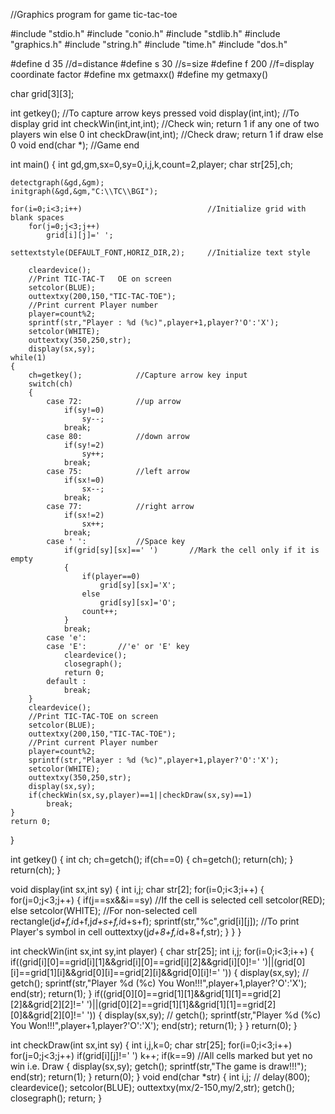 //Graphics program for game tic-tac-toe
 
#include "stdio.h"
#include "conio.h"
#include "stdlib.h"
#include "graphics.h"
#include "string.h"
#include "time.h"
#include "dos.h"
 
#define d 35                //d=distance
#define s 30                //s=size
#define f 200               //f=display coordinate factor
#define mx getmaxx()
#define my getmaxy()
 
char grid[3][3];
 
int getkey();               //To capture arrow keys pressed
void display(int,int);      //To display grid
int checkWin(int,int,int);  //Check win; return 1 if any one of two players win else 0
int checkDraw(int,int);     //Check draw; return 1 if draw else 0
void end(char *);           //Game end
 
int main()
{
    int gd,gm,sx=0,sy=0,i,j,k,count=2,player;
    char str[25],ch;
 
    detectgraph(&gd,&gm);
    initgraph(&gd,&gm,"C:\\TC\\BGI");
 
    for(i=0;i<3;i++)                            //Initialize grid with blank spaces
        for(j=0;j<3;j++)
            grid[i][j]=' ';
 
    settextstyle(DEFAULT_FONT,HORIZ_DIR,2);     //Initialize text style
 
        cleardevice();
        //Print TIC-TAC-T   OE on screen
        setcolor(BLUE);
        outtextxy(200,150,"TIC-TAC-TOE");
        //Print current Player number
        player=count%2;
        sprintf(str,"Player : %d (%c)",player+1,player?'O':'X');
        setcolor(WHITE);
        outtextxy(350,250,str);
        display(sx,sy);
    while(1)
    {
        ch=getkey();            //Capture arrow key input
        switch(ch)
        {
            case 72:            //up arrow
                if(sy!=0)
                    sy--;
                break;
            case 80:            //down arrow
                if(sy!=2)
                    sy++;
                break;
            case 75:            //left arrow
                if(sx!=0)
                    sx--;
                break;
            case 77:            //right arrow
                if(sx!=2)
                    sx++;
                break;
            case ' ':           //Space key
                if(grid[sy][sx]==' ')       //Mark the cell only if it is empty
                {
                    if(player==0)
                        grid[sy][sx]='X';
                    else
                        grid[sy][sx]='O';
                    count++;
                }
                break;
            case 'e':
            case 'E':       //'e' or 'E' key
                cleardevice();
                closegraph();
                return 0;
            default :
                break;
        }
        cleardevice();
        //Print TIC-TAC-TOE on screen
        setcolor(BLUE);
        outtextxy(200,150,"TIC-TAC-TOE");
        //Print current Player number
        player=count%2;
        sprintf(str,"Player : %d (%c)",player+1,player?'O':'X');
        setcolor(WHITE);
        outtextxy(350,250,str);
        display(sx,sy);
        if(checkWin(sx,sy,player)==1||checkDraw(sx,sy)==1)
            break;
    }
    return 0;
}
 
int getkey()
{
    int ch;
    ch=getch();
    if(ch==0)
    {
        ch=getch();
        return(ch);
    }
    return(ch);
}
 
void display(int sx,int sy)
{
    int i,j;
    char str[2];
    for(i=0;i<3;i++)
    {
        for(j=0;j<3;j++)
        {
            if(j==sx&&i==sy)                            //If the cell is selected cell
                setcolor(RED);
            else
                setcolor(WHITE);                        //For non-selected cell
            rectangle(j*d+f,i*d+f,j*d+s+f,i*d+s+f);
            sprintf(str,"%c",grid[i][j]);               //To print Player's symbol in cell
            outtextxy(j*d+8+f,i*d+8+f,str);
        }
    }
}
 
int checkWin(int sx,int sy,int player)
{
    char str[25];
    int i,j;
    for(i=0;i<3;i++)
    {
        if((grid[i][0]==grid[i][1]&&grid[i][0]==grid[i][2]&&grid[i][0]!=' ')||(grid[0][i]==grid[1][i]&&grid[0][i]==grid[2][i]&&grid[0][i]!=' '))
        {
            display(sx,sy);
//            getch();
            sprintf(str,"Player %d (%c) You Won!!!",player+1,player?'O':'X');
            end(str);
            return(1);
        }
        if((grid[0][0]==grid[1][1]&&grid[1][1]==grid[2][2]&&grid[2][2]!=' ')||(grid[0][2]==grid[1][1]&&grid[1][1]==grid[2][0]&&grid[2][0]!=' '))
        {
            display(sx,sy);
//            getch();
            sprintf(str,"Player %d (%c) You Won!!!",player+1,player?'O':'X');
            end(str);
            return(1);
        }
    }
    return(0);
}
 
int checkDraw(int sx,int sy)
{
    int i,j,k=0;
    char str[25];
    for(i=0;i<3;i++)
        for(j=0;j<3;j++)
            if(grid[i][j]!=' ')
                k++;
    if(k==9)        //All cells marked but yet no win i.e. Draw
    {
        display(sx,sy);
        getch();
        sprintf(str,"The game is draw!!!");
        end(str);
        return(1);
    }
    return(0);
}
 void end(char *str)
{
    int i,j;
//    delay(800);
    cleardevice();
    setcolor(BLUE);
    outtextxy(mx/2-150,my/2,str);
    getch();
    closegraph();
    return;
}

